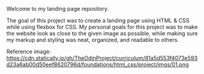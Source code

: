 Welcome to my landing page repository.

The goal of this project was to create a landing page using HTML & CSS while using flexbox for CSS. My personal goals for this project was to make the website look as close to the given image as possible, while making sure my markup and styling was neat, organized, and readable to others. 

Reference image: https://cdn.statically.io/gh/TheOdinProject/curriculum/81a5d553f4073e593d23a6ab00d50eef8620796d/foundations/html_css/project/imgs/01.png 

